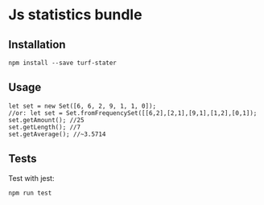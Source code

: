 # Js statistics bundle

## Installation

`npm install --save turf-stater`

## Usage

```
let set = new Set([6, 6, 2, 9, 1, 1, 0]);
//or: let set = Set.fromFrequencySet([[6,2],[2,1],[9,1],[1,2],[0,1]);
set.getAmount(); //25
set.getLength(); //7
set.getAverage(); //~3.5714
```

## Tests

Test with jest:

`npm run test`
